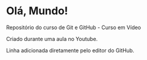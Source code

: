 # Olá, Mundo!
 Repositório do curso de Git e GitHub - Curso em Vídeo

Criado durante uma aula no Youtube.

Linha adicionada diretamente pelo editor do GitHub.
